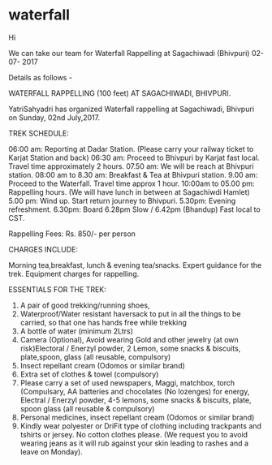 # waterfall

Hi
 
We can take our team for Waterfall Rappelling at Sagachiwadi (Bhivpuri) 02- 07- 2017

 
Details as follows - 
 
WATERFALL RAPPELLING (100 feet) AT SAGACHIWADI, BHIVPURI.

YatriSahyadri has organized Waterfall rappelling at Sagachiwadi, Bhivpuri on Sunday, 02nd July,2017.

TREK SCHEDULE:

06:00 am: Reporting at Dadar Station. (Please carry your railway ticket to Karjat Station and back)
06:30 am: Proceed to Bhivpuri by Karjat fast local. Travel time approximately 2 hours.
07.50 am: We will be reach at Bhivpuri station.
08:00 am to 8.30 am: Breakfast & Tea at Bhivpuri station.
9.00 am: Proceed to the Waterfall. Travel time approx 1 hour.
10:00am to 05.00 pm: Rappelling hours. (We will have lunch in between at Sagachiwdi Hamlet)
5.00 pm: Wind up. Start return journey to Bhivpuri.
5.30pm: Evening refreshment.
6.30pm: Board 6.28pm Slow / 6.42pm (Bhandup) Fast local to CST.

Rappelling Fees: Rs. 850/- per person

CHARGES INCLUDE:

Morning tea,breakfast, lunch & evening tea/snacks.
Expert guidance for the trek.
Equipment charges for rappelling. 


ESSENTIALS FOR THE TREK:

1. A pair of good trekking/running shoes,
2. Waterproof/Water resistant haversack to put in all the things to be carried, so that one has hands free while trekking
3. A bottle of water (minimum 2Ltrs)
4. Camera (Optional), Avoid wearing Gold and other jewelry (at own risk)Electoral / Enerzyl powder, 2 Lemon, some snacks & biscuits, plate,spoon, glass (all reusable, compulsory)
5. Insect repellant cream (Odomos or similar brand)
6. Extra set of clothes & towel (compulsory)
7. Please carry a set of used newspapers, Maggi, matchbox, torch (Compulsary, AA batteries and chocolates (No lozenges) for energy, Electral / Enerzyl powder, 4-5 lemons, some snacks & biscuits, plate, spoon glass (all reusable & compulsory)
8. Personal medicines, insect repellant cream (Odomos or similar brand) 
9. Kindly wear polyester or DriFit type of clothing including trackpants and tshirts or jersey. No cotton clothes please. 
(We request you to avoid wearing jeans as it will rub against your skin leading to rashes and a leave on Monday).
